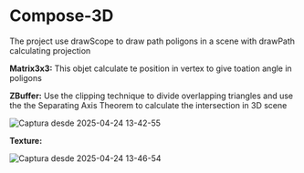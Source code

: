 # Compose-3D
The project use drawScope to draw path poligons in a scene with drawPath calculating projection

**Matrix3x3:**
This objet calculate te position in vertex to give toation angle in poligons

**ZBuffer:**
Use the clipping technique to divide overlapping triangles and use the the Separating Axis Theorem to calculate the intersection in 3D scene

![Captura desde 2025-04-24 13-42-55](https://github.com/user-attachments/assets/2fa41e0a-f74c-4333-9f75-f4845a49c647)

**Texture:**

![Captura desde 2025-04-24 13-46-54](https://github.com/user-attachments/assets/ce23ff29-d242-4511-9c1e-f89f7f517498)
